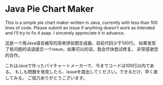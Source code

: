 # Java Pie Chart Maker

This is a simple pie chart maker written in Java, currently with less than 100 lines of code. 
Please submit an issue if anything doesn't work as intended and I'll try to fix it asap. 
I sincerely appreciate it in advance. 

这是一个用Java语言编写的简单饼状图生成器，目前代码少于100行。
如果发现了有问题的话请提交一个issue，如果可以的话，我会尽快尝试修复。
非常感谢您的合作。

これはJavaで作ったパイチャートメーカーで、今までコードは100行以内である。
もしも問題を発見したら、issueを提出してください。できるだけ、早く直してみる。
ご協力ありがとうございます。
